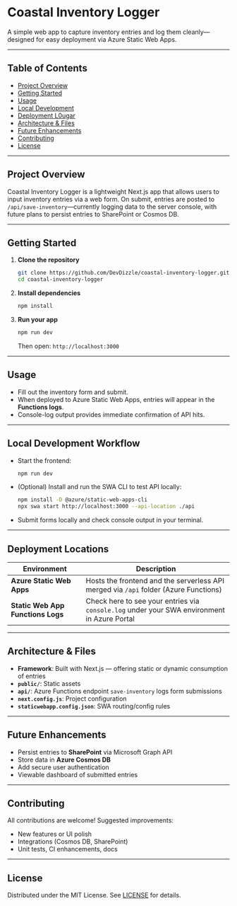 # Coastal Inventory Logger

A simple web app to capture inventory entries and log them cleanly—designed for easy deployment via Azure Static Web Apps.

---

##  Table of Contents
- [Project Overview](#project-overview)  
- [Getting Started](#getting-started)  
- [Usage](#usage)  
- [Local Development](#local-development)  
- [Deployment L0ugar](#deployment-locations)  
- [Architecture & Files](#architecture--files)  
- [Future Enhancements](#future-enhancements)  
- [Contributing](#contributing)  
- [License](#license)  

---

## Project Overview

Coastal Inventory Logger is a lightweight Next.js app that allows users to input inventory entries via a web form. On submit, entries are posted to `/api/save-inventory`—currently logging data to the server console, with future plans to persist entries to SharePoint or Cosmos DB.

---

## Getting Started

1. **Clone the repository**
    ```bash
    git clone https://github.com/DevDizzle/coastal-inventory-logger.git
    cd coastal-inventory-logger
    ```

2. **Install dependencies**
    ```bash
    npm install
    ```

3. **Run your app**
    ```bash
    npm run dev
    ```
   Then open: `http://localhost:3000`

---

## Usage

- Fill out the inventory form and submit.
- When deployed to Azure Static Web Apps, entries will appear in the **Functions logs**.
- Console-log output provides immediate confirmation of API hits.

---

## Local Development Workflow

- Start the frontend:
    ```bash
    npm run dev
    ```
- (Optional) Install and run the SWA CLI to test API locally:
    ```bash
    npm install -D @azure/static-web-apps-cli
    npx swa start http://localhost:3000 --api-location ./api
    ```
- Submit forms locally and check console output in your terminal.

---

## Deployment Locations

| Environment | Description |
|-------------|-------------|
| **Azure Static Web Apps** | Hosts the frontend and the serverless API merged via `/api` folder (Azure Functions) |
| **Static Web App Functions Logs** | Check here to see your entries via `console.log` under your SWA environment in Azure Portal |

---

## Architecture & Files

- **Framework**: Built with Next.js — offering static or dynamic consumption of entries
- **`public/`**: Static assets
- **`api/`**: Azure Functions endpoint `save-inventory` logs form submissions
- **`next.config.js`**: Project configuration
- **`staticwebapp.config.json`**: SWA routing/config rules

---

## Future Enhancements

- Persist entries to **SharePoint** via Microsoft Graph API
- Store data in **Azure Cosmos DB**
- Add secure user authentication
- Viewable dashboard of submitted entries

---

## Contributing

All contributions are welcome! Suggested improvements:

- New features or UI polish
- Integrations (Cosmos DB, SharePoint)
- Unit tests, CI enhancements, docs

---

## License

Distributed under the MIT License. See [LICENSE](LICENSE) for details.
